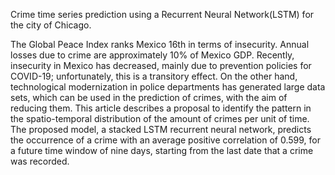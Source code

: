 Crime time series prediction using a Recurrent Neural Network(LSTM) for the city of Chicago. 

The Global Peace Index ranks Mexico 16th in terms of insecurity. Annual losses due to crime are approximately 10% of Mexico GDP. Recently, insecurity in Mexico has decreased, mainly due to prevention policies for COVID-19; unfortunately, this is a transitory effect. On the other hand, technological modernization in police departments has generated large data sets, which can be used in the prediction of crimes, with the aim of reducing them. This article describes a proposal to identify the pattern in the spatio-temporal distribution of the amount of crimes per unit of time. The proposed model, a stacked LSTM recurrent neural network, predicts the occurrence of a crime with an average positive correlation of 0.599, for a future time window of nine days, starting from the last date that a crime was recorded.
